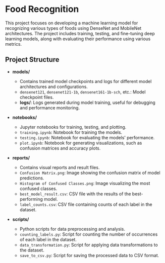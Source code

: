 # Food Recognition 

This project focuses on developing a machine learning model for recognizing various types of foods using DenseNet and MobileNet architectures. The project includes training, testing, and fine-tuning deep learning models, along with evaluating their performance using various metrics.

## Project Structure

- **models/**
  - Contains trained model checkpoints and logs for different model architectures and configurations.
  - `densenet121`, `densenet121-1b`, `densenet161-1b-sch`, etc.: Model checkpoint files.
  - **logs/**: Logs generated during model training, useful for debugging and performance monitoring.

- **notebooks/**
  - Jupyter notebooks for training, testing, and plotting.
  - `training.ipynb`: Notebook for training the models.
  - `testing.ipynb`: Notebook for evaluating the models' performance.
  - `plot.ipynb`: Notebook for generating visualizations, such as confusion matrices and accuracy plots.

- **reports/**
  - Contains visual reports and result files.
  - `Confusion Matrix.png`: Image showing the confusion matrix of model predictions.
  - `Histogram of Confused Classes.png`: Image visualizing the most confused classes.
  - `best_model_result.csv`: CSV file with the results of the best-performing model.
  - `label_counts.csv`: CSV file containing counts of each label in the dataset.

- **scripts/**
  - Python scripts for data preprocessing and analysis.
  - `counting_labels.py`: Script for counting the number of occurrences of each label in the dataset.
  - `data_transformation.py`: Script for applying data transformations to the dataset.
  - `save_to_csv.py`: Script for saving the processed data to CSV format.
